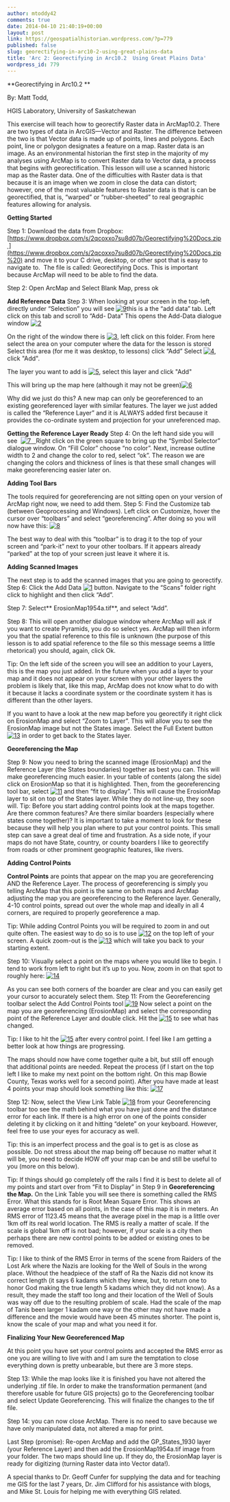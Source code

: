 ```yaml
---
author: mtoddy42
comments: true
date: 2014-04-10 21:40:19+00:00
layout: post
link: https://geospatialhistorian.wordpress.com/?p=779
published: false
slug: georectifying-in-arc10-2-using-great-plains-data
title: 'Arc 2: Georectifying in Arc10.2  Using Great Plains Data'
wordpress_id: 779
---
```


**Georectifying in Arc10.2
**

By: Matt Todd,

HGIS Laboratory, University of Saskatchewan

This exercise will teach how to georectify Raster data in ArcMap10.2. There are two types of data in ArcGIS—Vector and Raster. The difference between the two is that Vector data is made up of points, lines and polygons. Each point, line or polygon designates a feature on a map. Raster data is an image. As an environmental historian the first step in the majority of my analyses using ArcMap is to convert Raster data to Vector data, a process that begins with georectification.
This lesson will use a scanned historic map as the Raster data. One of the difficulties with Raster data is that because it is an image when we zoom in close the data can distort; however, one of the most valuable features to Raster data is that is can be georectified, that is, “warped” or “rubber-sheeted” to real geographic features allowing for analysis.

**Getting Started**

Step 1: Download the data from Dropbox: [https://www.dropbox.com/s/2qcoxxo7su8d07b/Georectifying%20Docs.zip ](https://www.dropbox.com/s/2qcoxxo7su8d07b/Georectifying%20Docs.zip%20) and move it to your C drive, desktop, or other spot that is easy to navigate to.  The file is called: Georectifying Docs. This is important because ArcMap will need to be able to find the data.

Step 2: Open ArcMap and Select Blank Map, press ok

**Add Reference Data**
Step 3: When looking at your screen in the top-left, directly under “Selection” you will see [![9](http://geospatialhistorian.files.wordpress.com/2014/04/9.png)](http://geospatialhistorian.files.wordpress.com/2014/04/9.png)this is a the “add data” tab. Left click on this tab and scroll to “Add- Data”
This opens the Add-Data dialogue window
[![2](http://geospatialhistorian.files.wordpress.com/2014/04/2.png?w=300)](http://geospatialhistorian.files.wordpress.com/2014/04/2.png)

On the right of the window there is [![3](http://geospatialhistorian.files.wordpress.com/2014/04/3.png)](http://geospatialhistorian.files.wordpress.com/2014/04/3.png), left click on this folder. From here select the area on your computer where the data for the lesson is stored
Select this area (for me it was desktop, to lessons) click “Add”
Select [![4](http://geospatialhistorian.files.wordpress.com/2014/04/4.png)](http://geospatialhistorian.files.wordpress.com/2014/04/4.png), click "Add".

The layer you want to add is [![5](http://geospatialhistorian.files.wordpress.com/2014/04/5.png)](http://geospatialhistorian.files.wordpress.com/2014/04/5.png), select this layer and click "Add"

This will bring up the map here (although it may not be green)[![6](http://geospatialhistorian.files.wordpress.com/2014/04/6.png?w=240)](http://geospatialhistorian.files.wordpress.com/2014/04/6.png)

Why did we just do this? A new map can only be georeferenced to an existing georeferenced layer with similar features. The layer we just added is called the “Reference Layer” and it is ALWAYS added first because it provides the co-ordinate system and projection for your unreferenced map.

**Getting the Reference Layer Ready**
Step 4: On the left hand side you will see  [![7](http://geospatialhistorian.files.wordpress.com/2014/04/7.png)   ](http://geospatialhistorian.files.wordpress.com/2014/04/7.png)Right click on the green square to bring up the “Symbol Selector” dialogue window. On “Fill Color” choose “no color”. Next, increase outline width to 2 and change the color to red, select “ok”. The reason we are changing the colors and thickness of lines is that these small changes will make georeferencing easier later on.

**Adding Tool Bars**

The tools required for georeferencing are not sitting open on your version of ArcMap right now, we need to add them.
Step 5: Find the Customize tab (between Geoprocessing and Windows). Left click on Customize, hover the cursor over “toolbars” and select “georeferencing”. After doing so you will now have this: [![8](http://geospatialhistorian.files.wordpress.com/2014/04/8.png?w=300)](http://geospatialhistorian.files.wordpress.com/2014/04/8.png)

The best way to deal with this “toolbar” is to drag it to the top of your screen and “park-it” next to your other toolbars. If it appears already “parked” at the top of your screen just leave it where it is.

**Adding Scanned Images**

The next step is to add the scanned images that you are going to georectify.
Step 6: Click the Add Data [![1](http://geospatialhistorian.files.wordpress.com/2014/04/1.png)](http://geospatialhistorian.files.wordpress.com/2014/04/1.png) button. Navigate to the “Scans” folder right click to highlight and then click “Add”.

Step 7: Select** ErosionMap1954a.tif**, and select “Add”.

Step 8: This will open another dialogue window where ArcMap will ask if you want to create Pyramids, you do so select yes. ArcMap will then inform you that the spatial reference to this file is unknown (the purpose of this lesson is to add spatial reference to the file so this message seems a little rhetorical) you should, again, click Ok.

Tip: On the left side of the screen you will see an addition to your Layers, this is the map you just added. In the future when you add a layer to your map and it does not appear on your screen with your other layers the problem is likely that, like this map, ArcMap does not know what to do with it because it lacks a coordinate system or the coordinate system it has is different than the other layers.

If you want to have a look at the new map before you georectify it right click on ErosionMap and select “Zoom to Layer”. This will allow you to see the ErosionMap image but not the States image. Select the Full Extent button [![13](http://geospatialhistorian.files.wordpress.com/2014/04/13.png)](http://geospatialhistorian.files.wordpress.com/2014/04/13.png) in order to get back to the States layer.

**Georeferencing the Map**

Step 9: Now you need to bring the scanned image (ErosionMap) and the Reference Layer (the States boundaries) together as best you can. This will make georeferencing much easier. In your table of contents (along the side) click on ErosionMap so that it is highlighted. Then, from the georeferencing tool bar, select [![11](http://geospatialhistorian.files.wordpress.com/2014/04/11.png)](http://geospatialhistorian.files.wordpress.com/2014/04/11.png) and then “fit to display”. This will cause the ErosionMap layer to sit on top of the States layer. While they do not line-up, they soon will.
Tip: Before you start adding control points look at the maps together. Are there common features? Are there similar boarders (especially where states come together)? It is important to take a moment to look for these because they will help you plan where to put your control points. This small step can save a great deal of time and frustration. As a side note, if your maps do not have State, country, or county boarders I like to georectify from roads or other prominent geographic features, like rivers.

**Adding Control Points**

**Control Points** are points that appear on the map you are georeferencing AND the Reference Layer. The process of georeferencing is simply you telling ArcMap that this point is the same on both maps and ArcMap adjusting the map you are georeferencing to the Reference layer. Generally, 4-10 control points, spread out over the whole map and ideally in all 4 corners, are required to properly georeference a map.

Tip: While adding Control Points you will be required to zoom in and out quite often. The easiest way to do so is to use [![12](http://geospatialhistorian.files.wordpress.com/2014/04/12.png)](http://geospatialhistorian.files.wordpress.com/2014/04/12.png) on the top left of your screen. A quick zoom-out is the [![13](http://geospatialhistorian.files.wordpress.com/2014/04/13.png)](http://geospatialhistorian.files.wordpress.com/2014/04/13.png) which will take you back to your starting extent.

Step 10: Visually select a point on the maps where you would like to begin. I tend to work from left to right but it’s up to you. Now, zoom in on that spot to roughly here: [![14](http://geospatialhistorian.files.wordpress.com/2014/04/14.png?w=300)](http://geospatialhistorian.files.wordpress.com/2014/04/14.png)

As you can see both corners of the boarder are clear and you can easily get your cursor to accurately select them.
Step 11: From the Georeferencing toolbar select the Add Control Points tool [![19](http://geospatialhistorian.files.wordpress.com/2014/04/19.png)](http://geospatialhistorian.files.wordpress.com/2014/04/19.png) Now select a point on the map you are georeferencing (ErosionMap) and select the corresponding point of the Reference Layer and double click. Hit the [![15](http://geospatialhistorian.files.wordpress.com/2014/04/15.png)](http://geospatialhistorian.files.wordpress.com/2014/04/15.png) to see what has changed.

Tip: I like to hit the [![15](http://geospatialhistorian.files.wordpress.com/2014/04/15.png)](http://geospatialhistorian.files.wordpress.com/2014/04/15.png) after every control point. I feel like I am getting a better look at how things are progressing.

The maps should now have come together quite a bit, but still off enough that additional points are needed. Repeat the process (if I start on the top left I like to make my next point on the bottom right. On this map Bowie County, Texas works well for a second point). After you have made at least 4 points your map should look something like this: [![17](http://geospatialhistorian.files.wordpress.com/2014/04/17.png?w=220)](http://geospatialhistorian.files.wordpress.com/2014/04/17.png)



Step 12: Now, select the View Link Table [![18](http://geospatialhistorian.files.wordpress.com/2014/04/18.png)](http://geospatialhistorian.files.wordpress.com/2014/04/18.png) from your Georeferencing toolbar too see the math behind what you have just done and the distance error for each link. If there is a high error on one of the points consider deleting it by clicking on it and hitting “delete” on your keyboard. However, feel free to use your eyes for accuracy as well.

Tip: this is an imperfect process and the goal is to get is as close as possible. Do not stress about the map being off because no matter what it will be, you need to decide HOW off your map can be and still be useful to you (more on this below).

Tip: If things should go completely off the rails I find it is best to delete all of my points and start over from “Fit to Display” in Step 9 in **Georeferencing the Map.**
On the Link Table you will see there is something called the RMS Error. What this stands for is Root Mean Square Error. This shows an average error based on all points, in the case of this map it is in meters. An RMS error of 1123.45 means that the average pixel in the map is a little over 1km off its real world location. The RMS is really a matter of scale. If the scale is global 1km off is not bad; however, if your scale is a city then perhaps there are new control points to be added or existing ones to be removed.

Tip: I like to think of the RMS Error in terms of the scene from Raiders of the Lost Ark where the Nazis are looking for the Well of Souls in the wrong place. Without the headpiece of the staff of Ra the Nazis did not know its correct length (it says 6 kadams which they knew, but, to return one to honor God making the true length 5 kadams which they did not know). As a result, they made the staff too long and their location of the Well of Souls was way off due to the resulting problem of scale. Had the scale of the map of Tanis been larger 1 kadam one way or the other may not have made a difference and the movie would have been 45 minutes shorter. The point is, know the scale of your map and what you need it for.

**Finalizing Your New Georeferenced Map**

At this point you have set your control points and accepted the RMS error as one you are willing to live with and I am sure the temptation to close everything down is pretty unbearable, but there are 3 more steps.

Step 13: While the map looks like it is finished you have not altered the underlying .tif file. In order to make the transformation permanent (and therefore usable for future GIS projects) go to the Georeferencing toolbar and select Update Georeferencing. This will finalize the changes to the tif file.

Step 14: you can now close ArcMap. There is no need to save because we have only manipulated data, not altered a map for print.

Last Step (promise): Re-open ArcMap and add the GP_States_1930 layer (your Reference Layer) and then add the ErosionMap1954a.tif image from your folder. The two maps should line up. If they do, the ErosionMap layer is ready for digitizing (turning Raster data into Vector data!).

A special thanks to Dr. Geoff Cunfer for supplying the data and for teaching me GIS for the last 7 years, Dr. Jim Clifford for his assistance with blogs, and Mike St. Louis for helping me with everything GIS related.
